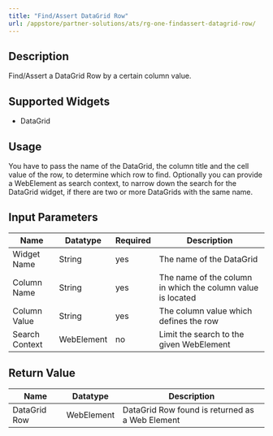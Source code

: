 ```yaml
---
title: "Find/Assert DataGrid Row"
url: /appstore/partner-solutions/ats/rg-one-findassert-datagrid-row/
---
```


## Description

Find/Assert a DataGrid Row by a certain column value.

## Supported Widgets

* DataGrid

## Usage

You have to pass the name of the DataGrid, the column title and the cell value of the row, to determine which row to find.
Optionally you can provide a WebElement as search context, to narrow down the search for the DataGrid widget, if there are two or more DataGrids with the same name.

## Input Parameters

Name | Datatype | Required | Description
--- | --- | --- | ---
Widget Name | String | yes | The name of the DataGrid
Column Name | String | yes |The name of the column in which the column value is located
Column Value | String | yes | The column value which defines the row
Search Context | WebElement | no | Limit the search to the given WebElement

## Return Value

Name | Datatype | Description
--- | --- | ---
DataGrid Row | WebElement | DataGrid Row found is returned as a Web Element
